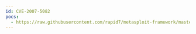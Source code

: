 ```yaml
---
id: CVE-2007-5082
pocs:
  - https://raw.githubusercontent.com/rapid7/metasploit-framework/master/modules/exploits/windows/brightstor/hsmserver.rb
---
```

